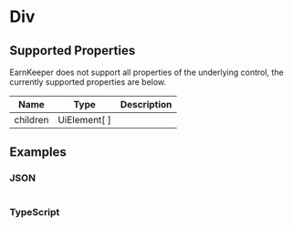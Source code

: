 # Div

## Supported Properties

EarnKeeper does not support all properties of the underlying control, the currently supported properties are below.

| Name     | Type           | Description |
| -------- | -------------- | ----------- |
| children | UiElement\[  ]   |             |

## Examples

### JSON

```json
```

### TypeScript

```javascript
```
